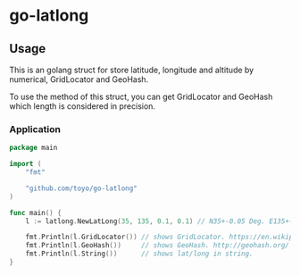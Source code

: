 # go-latlong

## Usage

This is an golang struct for store latitude, longitude and altitude by numerical, GridLocator and GeoHash.

To use the method of this struct, you can get GridLocator and GeoHash which length is considered in precision.


### Application
```go
package main

import (
	"fmt"

	"github.com/toyo/go-latlong"
)

func main() {
	l := latlong.NewLatLong(35, 135, 0.1, 0.1) // N35+-0.05 Deg. E135+-0.05 Deg.

	fmt.Println(l.GridLocator()) // shows GridLocator. https://en.wikipedia.org/wiki/Maidenhead_Locator_System
	fmt.Println(l.GeoHash())     // shows GeoHash. http://geohash.org/
	fmt.Println(l.String())      // shows lat/long in string.
}

```
